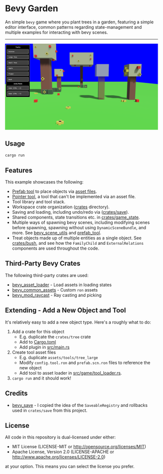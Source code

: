 # Bevy Garden

An simple `bevy` game where you plant trees in a garden, featuring a simple editor interface, common patterns
regarding state-management and multiple examples for interacting with bevy scenes.

---

![Example Screenshot Image](./images/screenshot.png)

## Usage

```shell
cargo run
```

## Features

This example showcases the following:

* [Prefab tool](crates/prefab_tool/src) to place objects via [asset files](assets/tools).
* [Pointer tool](crates/pointer_tool/src), a tool that can't be implemented via an asset file.
* Tool library and tool stack.
* Workspace crate organization ([crates](crates) directory).
* Saving and loading, including undo/redo via ([crates/save](crates/save/src)).
* Shared components, state transitions etc. in [crates/game_state](crates/game_state/src).
* Multiple ways of spawning bevy scenes, including modifying scenes before spawning, spawning without using `DynamicSceneBundle`, and more. See [bevy_scene_utils](crates/bevy_scene_utils/src) and [prefab_tool](crates/prefab_tool/src/commands.rs).
* Treat objects made up of multiple entities as a single object. See [crates/bush](crates/bush/src), and see how the `FamilyChild` and `ExternalRelations` components are used throughout the code.

## Third-Party Bevy Crates

The following third-party crates are used:

- [bevy_asset_loader](https://github.com/NiklasEi/bevy_asset_loader) - Load assets in loading states
- [bevy_common_assets](https://github.com/NiklasEi/bevy_common_assets) - Custom `ron` assets
- [bevy_mod_raycast](https://github.com/aevyrie/bevy_mod_raycast) - Ray casting and picking 

## Extending - Add a New Object and Tool

It's relatively easy to add a new object type. Here's a roughly what to do:

1. Add a crate for this object
   - E.g. duplicate the `crates/tree` crate
   - Add to [Cargo.toml](Cargo.toml)
   - Add plugin in [src/main.rs](src/main.rs)
2. Create tool asset files
   - E.g. duplicate `assets/tools/tree_large`
   - Modify `config.tool.ron` and `prefab.scn.ron` files to reference the new object
   - Add tool to asset loader in [src/game/tool_loader.rs](src/game/tool_loader.rs).
3. `cargo run` and it should work!

## Credits

- [bevy_save](https://github.com/hankjordan/bevy_save) - I copied the idea of the `SaveableRegistry` and rollbacks
  used in `crates/save` from this project.

## License

All code in this repository is dual-licensed under either:

- MIT License (LICENSE-MIT or http://opensource.org/licenses/MIT)
- Apache License, Version 2.0 (LICENSE-APACHE or http://www.apache.org/licenses/LICENSE-2.0)

at your option. This means you can select the license you prefer.
